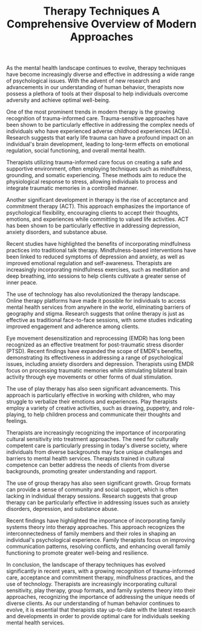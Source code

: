 ﻿---
title: "Therapy Techniques A Comprehensive Overview of Modern Approaches"
description: "Discover the fascinating world of human psychology with insights into behavior, mental health, cognitive science, and the latest psychological research."
pubDate: 2025-07-01
category: "psychology"
tags: []
image: "/assets/blog-placeholder-1.svg"
---

As the mental health landscape continues to evolve, therapy techniques have become increasingly diverse and effective in addressing a wide range of psychological issues. With the advent of new research and advancements in our understanding of human behavior, therapists now possess a plethora of tools at their disposal to help individuals overcome adversity and achieve optimal well-being.

One of the most prominent trends in modern therapy is the growing recognition of trauma-informed care. Trauma-sensitive approaches have been shown to be particularly effective in addressing the complex needs of individuals who have experienced adverse childhood experiences (ACEs). Research suggests that early life trauma can have a profound impact on an individual's brain development, leading to long-term effects on emotional regulation, social functioning, and overall mental health.

Therapists utilizing trauma-informed care focus on creating a safe and supportive environment, often employing techniques such as mindfulness, grounding, and somatic experiencing. These methods aim to reduce the physiological response to stress, allowing individuals to process and integrate traumatic memories in a controlled manner.

Another significant development in therapy is the rise of acceptance and commitment therapy (ACT). This approach emphasizes the importance of psychological flexibility, encouraging clients to accept their thoughts, emotions, and experiences while committing to valued life activities. ACT has been shown to be particularly effective in addressing depression, anxiety disorders, and substance abuse.

Recent studies have highlighted the benefits of incorporating mindfulness practices into traditional talk therapy. Mindfulness-based interventions have been linked to reduced symptoms of depression and anxiety, as well as improved emotional regulation and self-awareness. Therapists are increasingly incorporating mindfulness exercises, such as meditation and deep breathing, into sessions to help clients cultivate a greater sense of inner peace.

The use of technology has also revolutionized the therapy landscape. Online therapy platforms have made it possible for individuals to access mental health services from anywhere in the world, eliminating barriers of geography and stigma. Research suggests that online therapy is just as effective as traditional face-to-face sessions, with some studies indicating improved engagement and adherence among clients.

Eye movement desensitization and reprocessing (EMDR) has long been recognized as an effective treatment for post-traumatic stress disorder (PTSD). Recent findings have expanded the scope of EMDR's benefits, demonstrating its effectiveness in addressing a range of psychological issues, including anxiety disorders and depression. Therapists using EMDR focus on processing traumatic memories while stimulating bilateral brain activity through eye movements or other forms of dual stimulation.

The use of play therapy has also seen significant advancements. This approach is particularly effective in working with children, who may struggle to verbalize their emotions and experiences. Play therapists employ a variety of creative activities, such as drawing, puppetry, and role-playing, to help children process and communicate their thoughts and feelings.

Therapists are increasingly recognizing the importance of incorporating cultural sensitivity into treatment approaches. The need for culturally competent care is particularly pressing in today's diverse society, where individuals from diverse backgrounds may face unique challenges and barriers to mental health services. Therapists trained in cultural competence can better address the needs of clients from diverse backgrounds, promoting greater understanding and rapport.

The use of group therapy has also seen significant growth. Group formats can provide a sense of community and social support, which is often lacking in individual therapy sessions. Research suggests that group therapy can be particularly effective in addressing issues such as anxiety disorders, depression, and substance abuse.

Recent findings have highlighted the importance of incorporating family systems theory into therapy approaches. This approach recognizes the interconnectedness of family members and their roles in shaping an individual's psychological experience. Family therapists focus on improving communication patterns, resolving conflicts, and enhancing overall family functioning to promote greater well-being and resilience.

In conclusion, the landscape of therapy techniques has evolved significantly in recent years, with a growing recognition of trauma-informed care, acceptance and commitment therapy, mindfulness practices, and the use of technology. Therapists are increasingly incorporating cultural sensitivity, play therapy, group formats, and family systems theory into their approaches, recognizing the importance of addressing the unique needs of diverse clients. As our understanding of human behavior continues to evolve, it is essential that therapists stay up-to-date with the latest research and developments in order to provide optimal care for individuals seeking mental health services.
